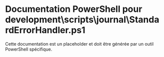 # Documentation PowerShell pour development\scripts\journal\StandardErrorHandler.ps1

Cette documentation est un placeholder et doit être générée par un outil PowerShell spécifique.
